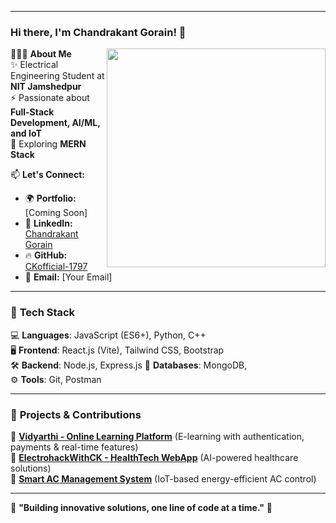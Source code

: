 

-----------------------------------------------------------
### Hi there, I'm Chandrakant Gorain! 👋  

<img src="https://raw.githubusercontent.com/sanjay-kv/sanjay-kv/main/Assets/illustration.png" min-width="300px" max-width="300px" width="350px" align="right">

👨🏻‍💻 **About Me**  
✨ Electrical Engineering Student at **NIT Jamshedpur**  
⚡ Passionate about **Full-Stack Development, AI/ML, and IoT**  
🚀 Exploring **MERN Stack**  


📫 **Let's Connect:**  
- 🌍 **Portfolio:** [Coming Soon]  
- 💼 **LinkedIn:** [Chandrakant Gorain](https://www.linkedin.com/in/chandrakant-gorain-0201b6287/)  
- 🔥 **GitHub:** [CKofficial-1797](https://github.com/CKofficial-1797)  
- 📩 **Email:** [Your Email]  

---

### 🚀 **Tech Stack**  
💻 **Languages**: JavaScript (ES6+), Python, C++  
🖥️ **Frontend**: React.js (Vite),  Tailwind CSS, Bootstrap  
🛠️ **Backend**: Node.js, Express.js
📡 **Databases**: MongoDB,  
⚙️ **Tools**: Git, Postman  

---

### 🌱 **Projects & Contributions**  
🔹 **[Vidyarthi - Online Learning Platform](https://github.com/CKofficial-1797/Padhlo-Platform.git)** (E-learning with authentication, payments & real-time features)  
🔹 **[ElectrohackWithCK - HealthTech WebApp](https://github.com/CKofficial-1797/ElectrohackWithCK.git)** (AI-powered healthcare solutions)  
🔹 **[Smart AC Management System](https://github.com/CKofficial-1797/YourRepoHere.git)** (IoT-based energy-efficient AC control)  

---

📌 **"Building innovative solutions, one line of code at a time."** 🚀  

